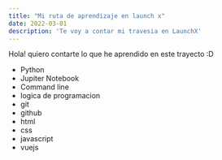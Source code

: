 ```yaml
---
title: "Mi ruta de aprendizaje en launch x"
date: 2022-03-01
description: 'Te voy a contar mi travesia en LaunchX'
---
```


Hola! quiero contarte lo que he aprendido en este trayecto :D

- Python
- Jupiter Notebook
- Command line
- logica de programacion 
- git
- github
- html
- css
- javascript
- vuejs
